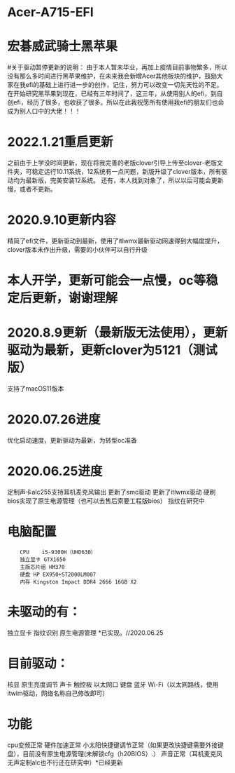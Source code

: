 # Acer-A715-EFI
# 宏碁威武骑士黑苹果

#关于驱动暂停更新的说明：
  由于本人暂未毕业，再加上疫情目前事物繁多，所以没有那么多时间进行黑苹果维护，在未来我会新增Acer其他板块的维护，鼓励大家在我efi的基础上进行进一步的创作，记住，努力可以改变一切先天性的不足。在开始研究黑苹果到现在，已经有三年时间了，这三年，从使用别人的efi，到自创efi，经历了很多，也收获了很多。所以在此我祝愿所有使用我efi的朋友们也会成为别人口中的大佬！！！
# 2022.1.21重启更新
  之前由于上学没时间更新，现在将我完善的老版clover引导上传至clover-老版文件夹，可稳定运行10.11系统，12系统有一点问题，新版升级了clover版本，所有驱动均为最新版，完美安装12系统。
  还有，本人找到对象了，所以以后可能会更新慢，或者不更新。
# 2020.9.10更新内容
  精简了efi文件，更新驱动到最新，使用了itlwmx最新驱动网速得到大幅度提升，clover版本未作出升级，需要的小伙伴可以自行升级 
# 本人开学，更新可能会一点慢，oc等稳定后更新，谢谢理解
# 2020.8.9更新（最新版无法使用），更新驱动为最新，更新clover为5121（测试版）
支持了macOS11版本
# 2020.07.26进度
优化启动速度，更新驱动为最新，为转型oc准备
# 2020.06.25进度
定制声卡alc255支持耳机麦克风输出
更新了smc驱动
更新了itlwmx驱动
硬刷bios实现了原生电源管理（也可以去售后索要工程版bios）
指纹在研究中
# 电脑配置
        CPU    i5-9300H（UHD630） 
        独立显卡 GTX1650 
        主版芯片组 HM370 
        硬盘 HP EX950+ST2000LM007 
        内存 Kingston Impact DDR4 2666 16GB X2 
# 未驱动的有：
独立显卡
指纹识别
原生电源管理 *已实现。//2020.06.25
# 目前驱动：
核显
原生亮度调节
声卡
触控板
以太网口
键盘 
蓝牙
Wi-Fi（以太网路线，使用itwlm驱动，网络名称自己修改即可） 
# 功能
cpu变频正常
硬件加速正常
小太阳快捷键调节正常（如果更改快捷键需要外接键盘），目前没有原生电源管理(未解锁cfg（h20BIOS）.）
声音正常（耳机麦克风无声定制alc也不行还在研究中）*已经更新
